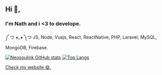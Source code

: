 ## Hi 👋,
### I'm Nath and i <3 to develope.

༼ つ ◕_◕ ༽つ JS, Node, Vuejs, React, ReactNative, PHP, Laravel, MySQL, MongoDB, Firebase.

[![Neosoulink GitHub stats](https://github-readme-stats.vercel.app/api?username=Neosoulink&show_icons=true&count_private=true&theme=gotham&bg_color=0D111700&text_color=C9D1D9&hide_title=true&hide_border=true)](https://github.com/Neosoulink)
[![Top Langs](https://github-readme-stats.vercel.app/api/top-langs/?username=Neosoulink&layout=compact&langs_count=6&hide=html&show_icons=true&count_private=true&theme=gotham&bg_color=0D111700&text_color=C9D1D9&hide_border=true)](https://github.com/Neosoulink)

[Check my website 😄.](https://nsl-me.web.app)

